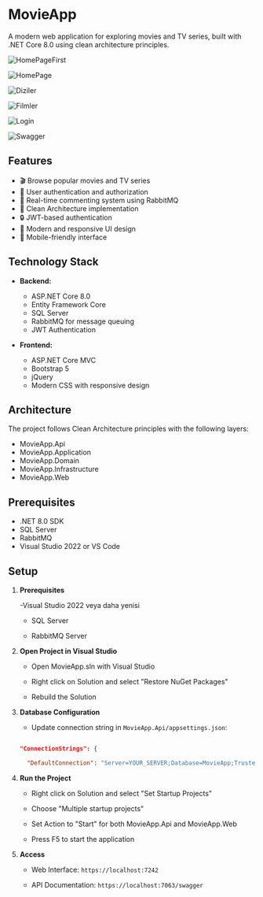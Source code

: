 # MovieApp

A modern web application for exploring movies and TV series, built with .NET Core 8.0 using clean architecture principles.

![HomePageFirst](https://github.com/user-attachments/assets/b50a42b0-a37f-432f-b936-c5f6426fc7c7)

![HomePage](https://github.com/user-attachments/assets/a81beef8-19d1-4785-a061-7579d70c71b8)

![Diziler](https://github.com/user-attachments/assets/8ec583f6-d831-4baf-bb80-8bfbebf1a52a)

![Filmler](https://github.com/user-attachments/assets/c4abc1cd-1f76-4003-b170-1e49cac34988)

![Login](https://github.com/user-attachments/assets/1260385e-c0df-4ce5-ba84-8c1173d16bd8)

![Swagger](https://github.com/user-attachments/assets/2c84e97e-447c-4a0e-b400-1bf26e5bc5b9)


## Features

- 🎬 Browse popular movies and TV series
- 👥 User authentication and authorization
- 💬 Real-time commenting system using RabbitMQ
- 🎯 Clean Architecture implementation
- 🔒 JWT-based authentication
- 🎨 Modern and responsive UI design
- 📱 Mobile-friendly interface

## Technology Stack

- **Backend:**
  - ASP.NET Core 8.0
  - Entity Framework Core
  - SQL Server
  - RabbitMQ for message queuing
  - JWT Authentication

- **Frontend:**
  - ASP.NET Core MVC
  - Bootstrap 5
  - jQuery
  - Modern CSS with responsive design

## Architecture

The project follows Clean Architecture principles with the following layers:
- MovieApp.Api
- MovieApp.Application
- MovieApp.Domain
- MovieApp.Infrastructure
- MovieApp.Web

## Prerequisites

- .NET 8.0 SDK
- SQL Server
- RabbitMQ
- Visual Studio 2022 or VS Code

## Setup

1. **Prerequisites**

   -Visual Studio 2022 veya daha yenisi

   - SQL Server

   - RabbitMQ Server
2. **Open Project in Visual Studio**

   - Open MovieApp.sln with Visual Studio

   - Right click on Solution and select "Restore NuGet Packages"

   - Rebuild the Solution
3. **Database Configuration**

   - Update connection string in `MovieApp.Api/appsettings.json`:

   ```json

   "ConnectionStrings": {

     "DefaultConnection": "Server=YOUR_SERVER;Database=MovieApp;Trusted_Connection=True;TrustServerCertificate=True"

4. **Run the Project**

   - Right click on Solution and select "Set Startup Projects"

   - Choose "Multiple startup projects"

   - Set Action to "Start" for both MovieApp.Api and MovieApp.Web

   - Press F5 to start the application



5. **Access**

   - Web Interface: `https://localhost:7242`

   - API Documentation: `https://localhost:7063/swagger`
